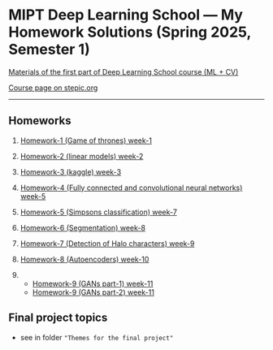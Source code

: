 # MIPT Deep Learning School — My Homework Solutions (Spring 2025, Semester 1)

[Materials of the first part of Deep Learning School course (ML + CV)](https://github.com/DeepLearningSchool/part_1_ml_cv)

[Course page on stepic.org](https://stepik.org/course/230362/info)

---
## Homeworks

1. [Homework-1 (Game of thrones) week-1](Mikha_hw_1_game_of_thrones.ipynb)

2. [Homework-2 (linear models) week-2](Mikha_hw_2_linear_models.ipynb)

3. [Homework-3 (kaggle) week-3](Mikha_hw_3_kaggle.ipynb)

4. [Homework-4 (Fully connected and convolutional neural networks) week-5](Mikha_hw_4_conv_cnn.ipynb)

5. [Homework-5 (Simpsons classification) week-7](Mikha_hw_5_simpsons_classification.ipynb)

6. [Homework-6 (Segmentation) week-8](Mikha_hw_6_segmentation.ipynb)

7. [Homework-7 (Detection of Halo characters) week-9](Mikha_hw_7_detectorHalo.ipynb) 

8. [Homework-8 (Autoencoders) week-10](Mikha_hw_8_autoencoders.ipynb)

9.  * [Homework-9 (GANs part-1) week-11](Mikha_hw_9_gans_part_1.ipynb)
    * [Homework-9 (GANs part-2) week-11](Mikha_hw_9_gans_part_2.ipynb)

## Final project topics

* see in folder `"Themes for the final project"` 